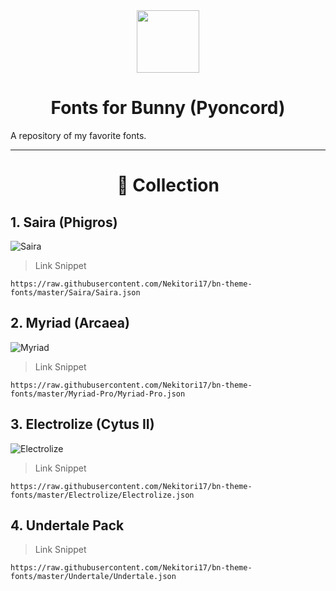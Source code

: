 <div align="center">
    <img src="https://img.icons8.com/external-justicon-lineal-color-justicon/512/external-font-creativity-and-design-justicon-lineal-color-justicon.png" width="100" />
    <h1 align="center">Fonts for Bunny (Pyoncord)</h1>
</div>

<p>A repository of my favorite fonts.</p>

<hr>

<h1 align="center">📑 Collection

## 1. Saira (Phigros)
  ![Saira](https://raw.githubusercontent.com/Nekitori17/bn-theme-fonts/master/assets/Saira.png)
  > Link Snippet
  ```
  https://raw.githubusercontent.com/Nekitori17/bn-theme-fonts/master/Saira/Saira.json
  ```
  
## 2. Myriad (Arcaea)
  ![Myriad](https://raw.githubusercontent.com/Nekitori17/bn-theme-fonts/master/assets/Myriad-Pro.png)
  > Link Snippet
  ```
  https://raw.githubusercontent.com/Nekitori17/bn-theme-fonts/master/Myriad-Pro/Myriad-Pro.json
  ```
  
## 3. Electrolize (Cytus II)
  ![Electrolize](https://raw.githubusercontent.com/Nekitori17/bn-theme-fonts/master/assets/Electrolize.png)
  > Link Snippet
  ```
  https://raw.githubusercontent.com/Nekitori17/bn-theme-fonts/master/Electrolize/Electrolize.json
  ```
  
## 4. Undertale Pack
  
  > Link Snippet
  ```
  https://raw.githubusercontent.com/Nekitori17/bn-theme-fonts/master/Undertale/Undertale.json
  ```